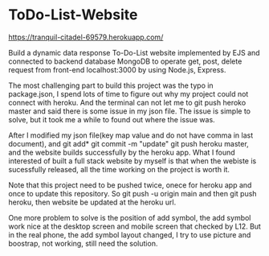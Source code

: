 # ToDo-List-Website
https://tranquil-citadel-69579.herokuapp.com/

Build a dynamic data response To-Do-List website implemented by EJS and connected to backend database MongoDB to operate get, post, delete request from front-end localhost:3000 by using Node.js, Express.

The most challenging part to build this project was the typo in package.json, I spend lots of time to figure out why my project could not connect with heroku. And the terminal can not let me to git push heroko master and said there is some issue in my json file.
The issue is simple to solve, but it took me a while to found out where the issue was.

After I modified my json file(key map value and do not have comma in last document), and git add* git commit -m "update" git push heroku master, and the website builds successfully by the heroku app.
What I found interested of built a full stack website by myself is that when the webiste is sucessfully released, all the time working on the project is worth it.

Note that this project need to be pushed twice, onece for heroku app and once to update this repository.
So git push -u origin main and then git push heroku, then website be updated at the heroku url.


One more problem to solve is the position of add symbol, the add symbol work nice at the desktop screen and mobile screen that checked by L12.
But in the real phone, the add symbol layout changed, I try to use picture and boostrap, not working, still need the solution.
